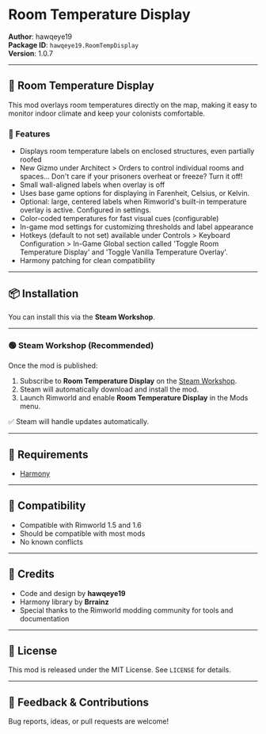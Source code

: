 ﻿# Room Temperature Display

**Author**: hawqeye19  
**Package ID**: `hawqeye19.RoomTempDisplay`  
**Version**: 1.0.7

---

## 🧊 Room Temperature Display

This mod overlays room temperatures directly on the map, making it easy to monitor indoor climate and keep your colonists comfortable.

### 🔹 Features

- Displays room temperature labels on enclosed structures, even partially roofed
- New Gizmo under Architect > Orders to control individual rooms and spaces... Don't care if your prisoners overheat or freeze? Turn it off!
- Small wall-aligned labels when overlay is off
- Uses base game options for displaying in Farenheit, Celsius, or Kelvin.
- Optional: large, centered labels when Rimworld's built-in temperature overlay is active. Configured in settings.
- Color-coded temperatures for fast visual cues (configurable)
- In-game mod settings for customizing thresholds and label appearance
- Hotkeys (default to not set) available under Controls > Keyboard Configuration > In-Game Global section called 'Toggle Room Temperature Display' and 'Toggle Vanilla Temperature Overlay'. 
- Harmony patching for clean compatibility

---

## 📦 Installation

You can install this via the **Steam Workshop**.

---

### 🟢 Steam Workshop (Recommended)

Once the mod is published:

1. Subscribe to **Room Temperature Display** on the [Steam Workshop](https://steamcommunity.com/sharedfiles/filedetails/?id=3502303262).
2. Steam will automatically download and install the mod.
3. Launch Rimworld and enable **Room Temperature Display** in the Mods menu.

✅ Steam will handle updates automatically.

---

## 🧩 Requirements

- [Harmony](https://github.com/pardeike/Harmony)

---

## 🧪 Compatibility

- Compatible with Rimworld 1.5 and 1.6
- Should be compatible with most mods
- No known conflicts

---

## 🙏 Credits

- Code and design by **hawqeye19**
- Harmony library by **Brrainz**
- Special thanks to the Rimworld modding community for tools and documentation

---

## 📜 License

This mod is released under the MIT License. See `LICENSE` for details.

---

## 💬 Feedback & Contributions

Bug reports, ideas, or pull requests are welcome!

